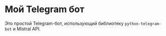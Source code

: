 # Мой Telegram бот

Это простой Telegram-бот, использующий библиотеку `python-telegram-bot` и Mistral API.